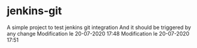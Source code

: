 # jenkins-git

A simple project to test jenkins git integration
And it should be triggered by any change
Modification le 20-07-2020 17:48
Modification le 20-07-2020 17:51
